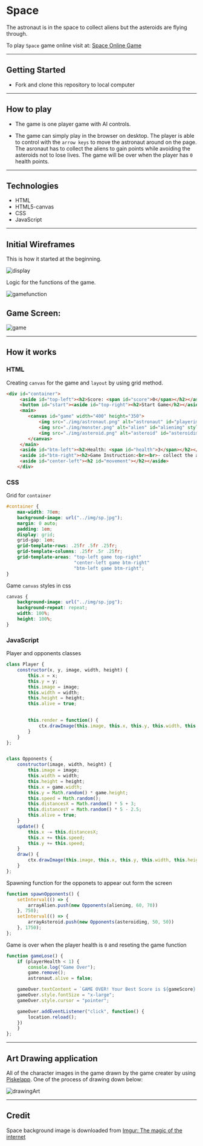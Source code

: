 # Space

The astronaut is in the space to collect aliens but the asteroids are flying through. 

To play `Space` game online visit at: [Space Online Game](https://hninmabalo.github.io/space-project-1-GA-SEI-/)

<hr />

## Getting Started

* Fork and clone this repository to local computer

<hr />

## How to play

* The game is one player game with AI controls. 

* The game can simply play in the browser on desktop. The player is able to control with the `arrow keys` to move the astronaut around on the page. The asronaut has to collect the aliens to gain points while avoiding the asteroids not to lose lives. The game will be over when the player has `0` health points.

<hr />

## Technologies

* HTML
* HTML5-canvas
* CSS
* JavaScript 

<hr />

## Initial Wireframes 

This is how it started at the beginning. 

![display](img/game%20display%20scratch.png)

Logic for the functions of the game.

![gamefunction](img/game%20function%20scratch%20.png)

## Game Screen:

![game](img/Game%20display.png)

<hr />

## How it works 

### HTML

Creating `canvas` for the game and `layout` by using grid method.

```html
<div id="container">
     <aside id="top-left"><h2>Score: <span id="score">0</span></h2></aside>
     <button id="start"><aside id="top-right"><h2>Start Game</h2></aside></button>
     <main>
        <canvas id="game" width="400" height="350">
            <img src="./img/astronaut.png" alt="astronaut" id="playerimg" style="display: none;"> 
            <img src="./img/monster.png" alt="alien" id="alienimg" style="display: none;" >
            <img src="./img/asteroid.png" alt="asteroid" id="asteroidimg" style="display: none;">
        </canvas>
     </main>
     <aside id="btm-left"><h2>Health: <span id="health">3</span></h2></aside>
     <aside id="btm-right"><h2>Game Instruction:<br><br>- collect the aliens<br>- avoid the asteroids<br> <br>- use arrow keys<br> to control <br>the astronaut</h2></aside>
     <aside id="center-left"><h2 id="movement"></h2></aside>
    </div>
```

### CSS

Grid for `container` 

```css
#container {
    max-width: 70em;
    background-image: url("../img/sp.jpg");
    margin: 0 auto;
    padding: 1em;
    display: grid;
    grid-gap: 1em;
    grid-template-rows: .25fr .5fr .25fr;
    grid-template-columns: .25fr .5r .25fr;
    grid-template-areas: "top-left game top-right"
                         "center-left game btm-right"
                         "btm-left game btm-right";
}
```

Game `canvas` styles in css

```css
canvas {
    background-image: url("../img/sp.jpg");
    background-repeat: repeat;
    width: 100%;
    height: 100%;
}
```

### JavaScript

Player and opponents classes

```javascript
class Player {
    constructor(x, y, image, width, height) {
        this.x = x;
        this.y = y;
        this.image = image;
        this.width = width;
        this.height = height;
        this.alive = true;
        

        this.render = function() {
            ctx.drawImage(this.image, this.x, this.y, this.width, this.height);
        }
    }
};


class Opponents {
    constructor(image, width, height) {
        this.image = image;
        this.width = width;
        this.height = height;
        this.x = game.width;
        this.y = Math.random() * game.height;
        this.speed = Math.random();
        this.distancesX = Math.random() * 5 + 3;
        this.distancesY = Math.random() * 5 - 2.5;
        this.alive = true;
    }
    update() {
        this.x -= this.distancesX;
        this.x += this.speed;
        this.y += this.speed;   
    }
    draw() {
        ctx.drawImage(this.image, this.x, this.y, this.width, this.height);
    }
};
```

Spawning function for the opponets to appear out form the screen 

```javascript
function spawnOpponents() {
    setInterval(() => {
        arrayAlien.push(new Opponents(alienimg, 60, 70))
    }, 750); 
    setInterval(() => {
        arrayAsteroid.push(new Opponents(asteroidimg, 50, 50))
    }, 1750);
};
```

Game is over when the player health is `0` and reseting the game function 

```javascript
function gameLose() {
    if (playerHealth < 1) {
        console.log("Game Over");
        game.remove();
        astronaut.alive = false;

    gameOver.textContent = `GAME OVER! Your Best Score is ${gameScore}! Click here to play again!`;
    gameOver.style.fontSize = "x-large";
    gameOver.style.cursor = "pointer";

    gameOver.addEventListener("click", function() {
        location.reload();
    })
    }
};
```
<hr />

## Art Drawing application 

All of the character images in the game drawn by the game creater by using [Piskelapp](https://www.piskelapp.com/). One of the process of drawing down below:

![drawingArt](img/asteroid%20piskel.png)

<hr />

## Credit

Space background image is downloaded from [Imgur: The magic of the internet ](https://imgur.com/YWuotPe.jpg)
